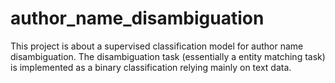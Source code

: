 # author_name_disambiguation

This project is about a supervised classification model for author name disambiguation. The disambiguation task (essentially a entity matching task) is implemented as a binary classification relying mainly on text data.
